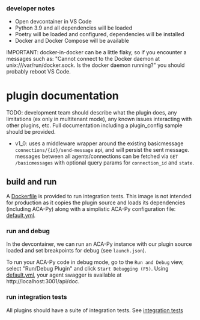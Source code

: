 ### developer notes

- Open devcontainer in VS Code
- Python 3.9 and all dependencies will be loaded
- Poetry will be loaded and configured, dependencies will be installed
- Docker and Docker Compose will be available

IMPORTANT: docker-in-docker can be a little flaky, so if you encounter a messages such as: "Cannot connect to the Docker daemon at unix:///var/run/docker.sock. Is the docker daemon running?" you should probably reboot VS Code.

# plugin documentation
TODO: development team should describe what the plugin does, any limitations (ex only in multitenant mode), any known issues interacting with other plugins, etc. Full documentation including a plugin_config sample should be provided.

- v1_0: uses a middleware wrapper around the existing basicmessage `connections/{id}/send-message` api, and will persist
  the sent message. messages between all agents/connections can be fetched via `GET /basicmessages` with optional query params for `connection_id` and `state`.

## build and run

A [Dockerfile](./docker/Dockerfile) is provided to run integration tests. This image is not intended for production as it copies the plugin source and loads its dependencies (including ACA-Py) along with a simplistic ACA-Py configuration file: [default.yml](./docker/default.yml).

### run and debug
In the devcontainer, we can run an ACA-Py instance with our plugin source loaded and set breakpoints for debug (see `launch.json`). 

To run your ACA-Py code in debug mode, go to the `Run and Debug` view, select "Run/Debug Plugin" and click `Start Debugging (F5)`. Using [default.yml](./docker/default.yml), your agent swagger is available at http://localhost:3001/api/doc.

### run integration tests
All plugins should have a suite of integration tests. See [integration tests](/integration/README.md)

